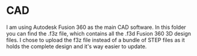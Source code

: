 # CAD
I am using Autodesk Fusion 360 as the main CAD software.
In this folder you can find the .f3z file, which contains all the .f3d Fusion 360 3D design files. I chose to upload the f3z file instead of a bundle of STEP files as it holds the complete design and it's way easier to update.

